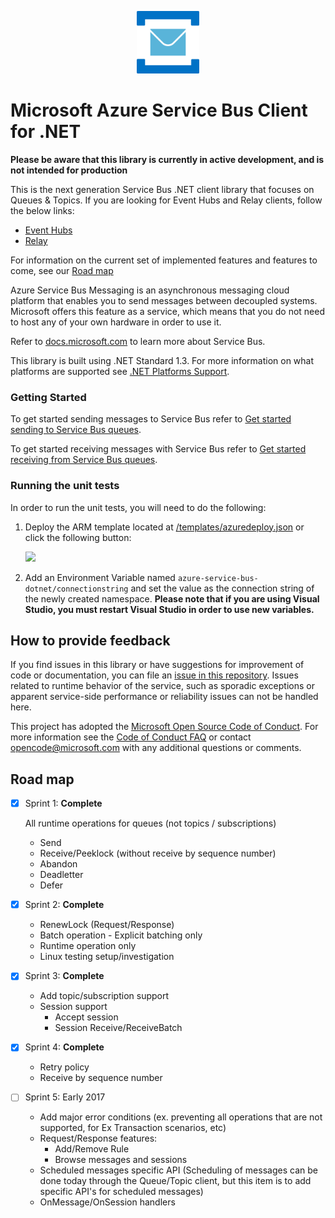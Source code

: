 ﻿<p align="center">
  <img src="service-bus.png" alt="Microsoft Azure Relay" width="100"/>
</p>

# Microsoft Azure Service Bus Client for .NET

**Please be aware that this library is currently in active development, and is not intended for production**

This is the next generation Service Bus .NET client library that focuses on Queues & Topics. If you are looking for Event Hubs and Relay clients, follow the below links:
* [Event Hubs](https://github.com/azure/azure-event-hubs-dotnet)
* [Relay](https://github.com/azure/azure-relay-dotnet)
 
For information on the current set of implemented features and features to come, see our [Road map](#road-map)

Azure Service Bus Messaging is an asynchronous messaging cloud platform that enables you to send messages between decoupled systems. Microsoft offers this feature as a service, which means that you do not need to host any of your own hardware in order to use it.

Refer to [docs.microsoft.com](https://azure.microsoft.com/services/service-bus/) to learn more about Service Bus.

This library is built using .NET Standard 1.3. For more information on what platforms are supported see [.NET Platforms Support](https://docs.microsoft.com/en-us/dotnet/articles/standard/library#net-platforms-support).

### Getting Started

To get started sending messages to Service Bus refer to [Get started sending to Service Bus queues](./samples/SendSample/readme.md).

To get started receiving messages with Service Bus refer to [Get started receiving from Service Bus queues](./samples/ReceiveSample/readme.md).  

### Running the unit tests 

In order to run the unit tests, you will need to do the following:

1. Deploy the ARM template located at [/templates/azuredeploy.json](/templates/azuredeploy.json) or click the following button:

    <a href="https://portal.azure.com/#create/Microsoft.Template/uri/https%3A%2F%2Fraw.githubusercontent.com%2FAzure%2Fazure-service-bus-dotnet%2Fmaster%2Ftemplates%2Fazuredeploy.json" target="_blank">
        <img src="http://azuredeploy.net/deploybutton.png"/>
    </a>

1. Add an Environment Variable named `azure-service-bus-dotnet/connectionstring` and set the value as the connection string of the newly created namespace. **Please note that if you are using Visual Studio, you must restart Visual Studio in order to use new variables.**

## How to provide feedback

If you find issues in this library or have suggestions for improvement of code or documentation, you can file an [issue in this repository](https://github.com/Azure/azure-service-bus-dotnet/issues). Issues related to runtime behavior of the service, such as 
sporadic exceptions or apparent service-side performance or reliability issues can not be handled here.

This project has adopted the [Microsoft Open Source Code of Conduct](https://opensource.microsoft.com/codeofconduct/). For more information see the [Code of Conduct FAQ](https://opensource.microsoft.com/codeofconduct/faq/) or contact [opencode@microsoft.com](mailto:opencode@microsoft.com) with any additional questions or comments.

## Road map

- [x] Sprint 1: **Complete**

  All runtime operations for queues (not topics / subscriptions)
    * Send
    * Receive/Peeklock (without receive by sequence number)
    * Abandon
    * Deadletter
    * Defer
  
- [x] Sprint 2: **Complete**
  * RenewLock (Request/Response)
  * Batch operation  - Explicit batching only
  * Runtime operation only
  * Linux testing setup/investigation

- [x] Sprint 3: **Complete**
  * Add topic/subscription support
  * Session support
    * Accept session
    * Session Receive/ReceiveBatch
	
- [x] Sprint 4: **Complete**
  * Retry policy
  * Receive by sequence number

- [ ] Sprint 5: Early 2017
  * Add major error conditions (ex. preventing all operations that are not supported, for Ex Transaction scenarios, etc)
  * Request/Response features:
      * Add/Remove Rule
      * Browse messages and sessions
  * Scheduled messages specific API (Scheduling of messages can be done today through the Queue/Topic client, but this item is to add specific API's for scheduled messages)
  * OnMessage/OnSession handlers
